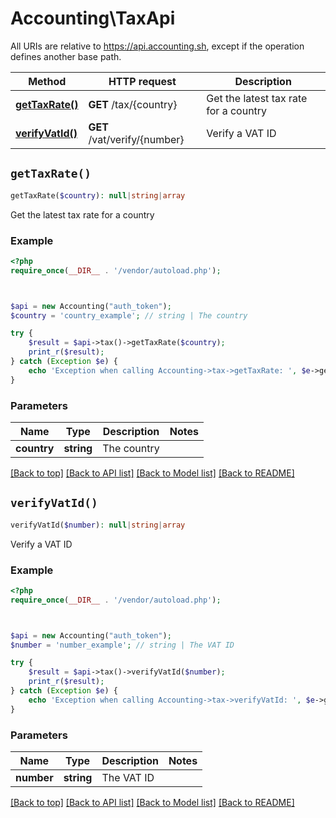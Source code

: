 # Accounting\TaxApi

All URIs are relative to https://api.accounting.sh, except if the operation defines another base path.

| Method | HTTP request | Description |
| ------------- | ------------- | ------------- |
| [**getTaxRate()**](TaxApi.md#getTaxRate) | **GET** /tax/{country} | Get the latest tax rate for a country |
| [**verifyVatId()**](TaxApi.md#verifyVatId) | **GET** /vat/verify/{number} | Verify a VAT ID |


## `getTaxRate()`

```php
getTaxRate($country): null|string|array
```

Get the latest tax rate for a country

### Example

```php
<?php
require_once(__DIR__ . '/vendor/autoload.php');



$api = new Accounting("auth_token");
$country = 'country_example'; // string | The country

try {
    $result = $api->tax()->getTaxRate($country);
    print_r($result);
} catch (Exception $e) {
    echo 'Exception when calling Accounting->tax->getTaxRate: ', $e->getMessage(), PHP_EOL;
}
```

### Parameters

| Name | Type | Description  | Notes |
| ------------- | ------------- | ------------- | ------------- |
| **country** | **string**| The country | |

[[Back to top]](#) [[Back to API list]](../../README.md#endpoints)
[[Back to Model list]](../../README.md#models)
[[Back to README]](../../README.md)

## `verifyVatId()`

```php
verifyVatId($number): null|string|array
```

Verify a VAT ID

### Example

```php
<?php
require_once(__DIR__ . '/vendor/autoload.php');



$api = new Accounting("auth_token");
$number = 'number_example'; // string | The VAT ID

try {
    $result = $api->tax()->verifyVatId($number);
    print_r($result);
} catch (Exception $e) {
    echo 'Exception when calling Accounting->tax->verifyVatId: ', $e->getMessage(), PHP_EOL;
}
```

### Parameters

| Name | Type | Description  | Notes |
| ------------- | ------------- | ------------- | ------------- |
| **number** | **string**| The VAT ID | |

[[Back to top]](#) [[Back to API list]](../../README.md#endpoints)
[[Back to Model list]](../../README.md#models)
[[Back to README]](../../README.md)
